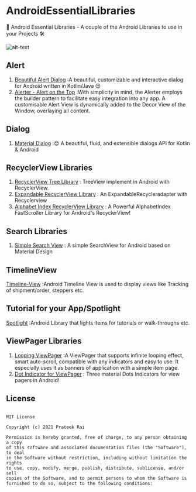 # AndroidEssentialLibraries
👻 Android Essential Libraries - A couple of the Android Libraries to use in your Projects 🛠

![alt-text](https://github.com/prateekcode/AndroidEssentialLibraries/blob/main/image/Th1.1.png "Header Image")

## Alert
1. [Beautiful Alert Dialog](https://github.com/muigukenneth/ElegantDialog)
   :A beautiful, customizable and interactive dialog for Android written in Kotlin/Java 😍
2. [Alerter - Alert on the Top](https://github.com/Tapadoo/Alerter)
   :With simplicity in mind, the Alerter employs the builder pattern to facilitate easy integration into any app. A customisable Alert View is dynamically added to the Decor View of the Window, overlaying all content.
   
## Dialog
1. [Material Dialog](https://github.com/afollestad/material-dialogs)
   :😍 A beautiful, fluid, and extensible dialogs API for Kotlin & Android

## RecyclerView Libraries
1. [RecyclerView Tree Library](https://github.com/TellH/RecyclerTreeView)
   : TreeView implement in Android with RecyclerView.   
2. [Expandable RecyclerView Library](https://github.com/zaihuishou/ExpandableRecyclerview)
   : An ExpandableRecycleradapter with Recyclerview
3. [Alphabet Index RecyclerView Library](https://github.com/myinnos/AlphabetIndex-Fast-Scroll-RecyclerView)
   : A Powerful AlphabetIndex FastScroller Library for Android's RecyclerView!

## Search Libraries
1. [Simple Search View](https://github.com/Ferfalk/SimpleSearchView) 
   : A simple SearchView for Android based on Material Design
   
## TimelineView
   [Timeline-View](https://github.com/vipulasri/Timeline-View)
   :Android Timeline View is used to display views like Tracking of shipment/order, steppers etc.
  
## Tutorial for your App/Spotlight
   [Spotlight](https://github.com/TakuSemba/Spotlight)
   :Android Library that lights items for tutorials or walk-throughs etc.

## ViewPager Libraries
1. [Looping ViewPager](https://github.com/kenilt/LoopingViewPager)
   :A ViewPager that supports infinite looping effect, smart auto-scroll, compatible with any indicators and easy to use. It especially uses it as banners of application with a simple item page.
2. [Dot Indicator for ViewPager](https://github.com/tommybuonomo/dotsindicator)
   : Three material Dots Indicators for view pagers in Android!
   
   
   
## License
```

MIT License

Copyright (c) 2021 Prateek Rai

Permission is hereby granted, free of charge, to any person obtaining a copy
of this software and associated documentation files (the "Software"), to deal
in the Software without restriction, including without limitation the rights
to use, copy, modify, merge, publish, distribute, sublicense, and/or sell
copies of the Software, and to permit persons to whom the Software is
furnished to do so, subject to the following conditions:
   
   
